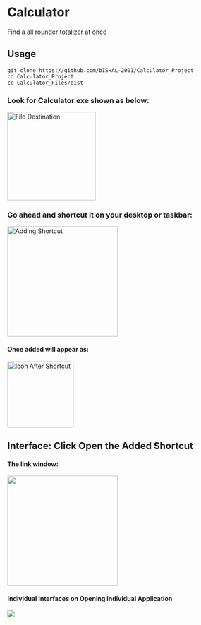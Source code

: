 # Calculator
Find a all rounder totalizer at once

## Usage
```
git clone https://github.com/bISHAL-2001/Calculator_Project
cd Calculator_Project
cd Calculator_Files/dist
```

### Look for Calculator.exe shown as below: 
<img src="https://github.com/bISHAL-2001/Calculator_Project/assets/81809899/cf75edf0-cf27-4b3e-b0ed-a026272b984d" alt="File Destination" height=200/>

### Go ahead and shortcut it on your desktop or taskbar:
<img src="https://github.com/bISHAL-2001/Calculator_Project/assets/81809899/868fae68-fc3e-4fce-890e-8f5f04c33c54" alt="Adding Shortcut" height=250/>

#### Once added will appear as:
<img src="https://github.com/bISHAL-2001/Calculator_Project/assets/81809899/c3de20d4-d861-47a1-b1c6-05f71143d6af" alt="Icon After Shortcut" width=150/>

## Interface: Click Open the Added Shortcut
#### The link window:
<img src="https://github.com/bISHAL-2001/Calculator_Project/assets/81809899/c13dc5ef-64d5-4cb5-ac8e-2a9f6c7d2a1e" height=250/>

#### Individual Interfaces on Opening Individual Application
<img src="https://github.com/bISHAL-2001/Calculator_Project/assets/81809899/5dd8fdd2-043b-462a-8858-06cd28c8dece"/>

